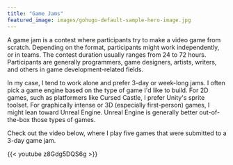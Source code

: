 ```yaml
---
title: "Game Jams"
featured_image: images/gohugo-default-sample-hero-image.jpg
---
```


A game jam is a contest where participants try to make a video game from scratch. Depending on the format, participants might work independently, or in teams. The contest duration usually ranges from 24 to 72 hours. Participants are generally programmers, game designers, artists, writers, and others in game development-related fields.

In my case, I tend to work alone and prefer 3-day or week-long jams. I often pick a game engine based on the type of game I'd like to build. For 2D games, such as platformers like Cursed Castle, I prefer Unity's sprite toolset. For graphically intense or 3D (especially first-person) games, I might lean toward Unreal Engine. Unreal Engine is generally better out-of-the-box those types of games.

Check out the video below, where I play five games that were submitted to a 3-day game jam.

{{< youtube z8Gdg5DQS6g >}}
